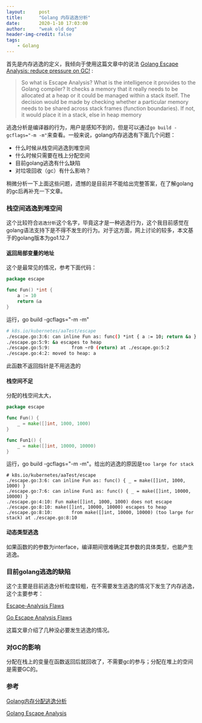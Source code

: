 ```yaml
---
layout:     post
title:      "Golang 内存逃逸分析"
date:       2020-1-10 17:03:00
author:     "weak old dog"
header-img-credit: false
tags:
    - Golang
---
```


首先是内存逃逸的定义，我倾向于使用这篇文章中的说法 [Golang Escape Analysis: reduce pressure on GC!](https://medium.com/faun/golang-escape-analysis-reduce-pressure-on-gc-6bde1891d625) :

> So what is Escape Analysis? What is the intelligence it provides to the Golang compiler? It checks a memory that it really needs to be allocated at a heap or it could be managed within a stack itself. The decision would be made by checking whether a particular memory needs to be shared across stack frames (function boundaries). If not, it would place it in a stack, else in heap memory

逃逸分析是编译器的行为，用户是感知不到的，但是可以通过`go build -gcflags="-m -m"`来查看。一般来说，golang内存逃逸有下面几个问题：
* 什么时候从栈空间逃逸到堆空间
* 什么时候只需要在栈上分配空间
* 目前golang逃逸有什么缺陷
* 对垃圾回收（gc）有什么影响？

稍微分析一下上面这些问题，遗憾的是目前并不能给出完整答案，在了解golang的gc后再补充一下文章。

### 栈空间逃逸到堆空间
这个比较符合`逃逸分析`这个名字，毕竟这才是一种逃逸行为，这个我目前感觉在golang语法支持下是不得不发生的行为。对于这方面，网上讨论的较多，本文基于的golang版本为go1.12.7

#### 返回局部变量的地址
这个是最常见的情况，参考下面代码：
```go
package escape

func Fun() *int {
	a := 10
	return &a
}
```
运行，go build -gcflags="-m -m"
```bash
# k8s.io/kubernetes/aaTest/escape
./escape.go:3:6: can inline Fun as: func() *int { a := 10; return &a }
./escape.go:5:9: &a escapes to heap
./escape.go:5:9:        from ~r0 (return) at ./escape.go:5:2
./escape.go:4:2: moved to heap: a
```
此函数不返回指针是不用逃逸的

#### 栈空间不足
分配的栈空间太大，
```go
package escape

func Fun() {
	_ = make([]int, 1000, 1000)
}

func Fun1() {
	_ = make([]int, 10000, 10000)
}
```
运行，go build -gcflags="-m -m"。给出的逃逸的原因是`too large for stack`
```
# k8s.io/kubernetes/aaTest/escape
./escape.go:3:6: can inline Fun as: func() { _ = make([]int, 1000, 1000) }
./escape.go:7:6: can inline Fun1 as: func() { _ = make([]int, 10000, 10000) }
./escape.go:4:10: Fun make([]int, 1000, 1000) does not escape
./escape.go:8:10: make([]int, 10000, 10000) escapes to heap
./escape.go:8:10:       from make([]int, 10000, 10000) (too large for stack) at ./escape.go:8:10
```


#### 动态类型逃逸
如果函数的的参数为interface，编译期间很难确定其参数的具体类型，也能产生逃逸。


### 目前golang逃逸的缺陷
这个主要是目前逃逸分析粒度较粗，在不需要发生逃逸的情况下发生了内存逃逸，这个主要参考：

[Escape-Analysis Flaws](https://www.ardanlabs.com/blog/2018/01/escape-analysis-flaws.html)

[Go Escape Analysis Flaws](https://docs.google.com/document/d/1CxgUBPlx9iJzkz9JWkb6tIpTe5q32QDmz8l0BouG0Cw/edit#)

这篇文章介绍了几种没必要发生逃逸的情况。

### 对GC的影响
分配在栈上的变量在函数返回后就回收了，不需要gc的参与；分配在堆上的空间是需要GC的。

### 参考
[Golang内存分配逃逸分析](https://driverzhang.github.io/post/golang%E5%86%85%E5%AD%98%E5%88%86%E9%85%8D%E9%80%83%E9%80%B8%E5%88%86%E6%9E%90/)

[Golang Escape Analysis](https://topic.alibabacloud.com/a/golang-font-colorredescapefont-analysis_1_38_30920227.html)
